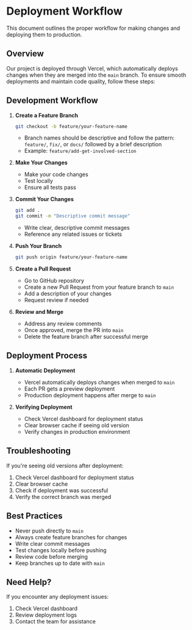 # Deployment Workflow

This document outlines the proper workflow for making changes and deploying them to production.

## Overview

Our project is deployed through Vercel, which automatically deploys changes when they are merged into the `main` branch. To ensure smooth deployments and maintain code quality, follow these steps:

## Development Workflow

1. **Create a Feature Branch**
   ```bash
   git checkout -b feature/your-feature-name
   ```
   - Branch names should be descriptive and follow the pattern: `feature/`, `fix/`, or `docs/` followed by a brief description
   - Example: `feature/add-get-involved-section`

2. **Make Your Changes**
   - Make your code changes
   - Test locally
   - Ensure all tests pass

3. **Commit Your Changes**
   ```bash
   git add .
   git commit -m "Descriptive commit message"
   ```
   - Write clear, descriptive commit messages
   - Reference any related issues or tickets

4. **Push Your Branch**
   ```bash
   git push origin feature/your-feature-name
   ```

5. **Create a Pull Request**
   - Go to GitHub repository
   - Create a new Pull Request from your feature branch to `main`
   - Add a description of your changes
   - Request review if needed

6. **Review and Merge**
   - Address any review comments
   - Once approved, merge the PR into `main`
   - Delete the feature branch after successful merge

## Deployment Process

1. **Automatic Deployment**
   - Vercel automatically deploys changes when merged to `main`
   - Each PR gets a preview deployment
   - Production deployment happens after merge to `main`

2. **Verifying Deployment**
   - Check Vercel dashboard for deployment status
   - Clear browser cache if seeing old version
   - Verify changes in production environment

## Troubleshooting

If you're seeing old versions after deployment:

1. Check Vercel dashboard for deployment status
2. Clear browser cache
3. Check if deployment was successful
4. Verify the correct branch was merged

## Best Practices

- Never push directly to `main`
- Always create feature branches for changes
- Write clear commit messages
- Test changes locally before pushing
- Review code before merging
- Keep branches up to date with `main`

## Need Help?

If you encounter any deployment issues:
1. Check Vercel dashboard
2. Review deployment logs
3. Contact the team for assistance 